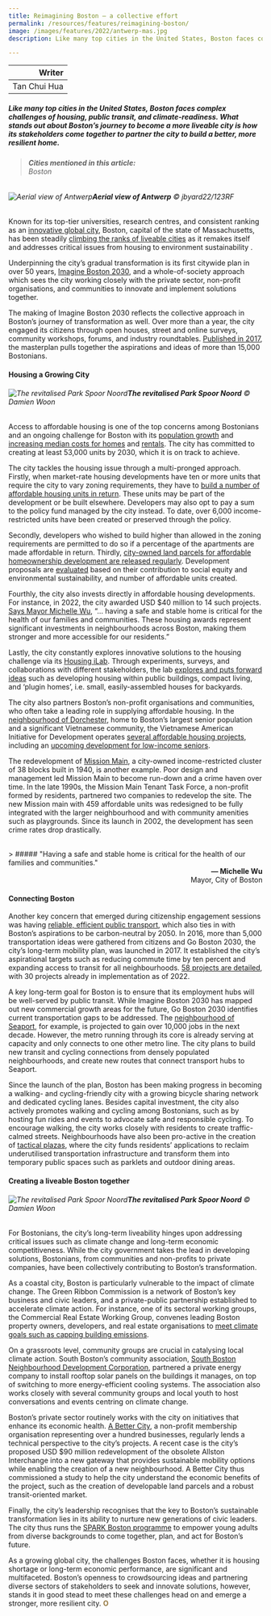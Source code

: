 ```yaml
---
title: Reimagining Boston – a collective effort
permalink: /resources/features/reimagining-boston/
image: /images/features/2022/antwerp-mas.jpg
description: Like many top cities in the United States, Boston faces complex challenges of housing, public transit, and climate-readiness. What stands out about Boston’s journey to become a more liveable city is how its stakeholders come together to partner the city to build a better, more resilient home. 

---
```


| Writer | 
| ---: |
| Tan Chui Hua |

##### Like many top cities in the United States, Boston faces complex challenges of housing, public transit, and climate-readiness. What stands out about Boston’s journey to become a more liveable city is how its stakeholders come together to partner the city to build a better, more resilient home. 

> ###### **Cities mentioned in this article:** <br> Boston

###### ![Aerial view of Antwerp](/images/features/2022/antwerp-scheldt.jpg/)**Aerial view of Antwerp** © jbyard22/123RF

Known for its top-tier universities, research centres, and consistent ranking as an [innovative global city](https://www.weforum.org/agenda/2022/02/innovative-global-cities-talent-property/), Boston, capital of the state of Massachusetts, has been steadily [climbing the ranks of liveable cities](https://bostonagentmagazine.com/2021/06/11/boston-climbs-the-economists-most-livable-city-in-the-world-list/) as it remakes itself and addresses critical issues from housing to environment sustainability . 

Underpinning the city’s gradual transformation is its first citywide plan in over 50 years, [Imagine Boston 2030](https://www.boston.gov/civic-engagement/imagine-boston-2030), and a whole-of-society approach which sees the city working closely with the private sector, non-profit organisations, and communities to innovate and implement solutions together.

The making of Imagine Boston 2030 reflects the collective approach in Boston’s journey of transformation as well. Over more than a year, the city engaged its citizens through open houses, street and online surveys, community workshops, forums, and industry roundtables. [Published in 2017](https://www.boston.gov/sites/default/files/embed/file/2018-06/imagine20boston202030_pages2.pdf), the masterplan pulls together the aspirations and ideas of more than 15,000 Bostonians.

#### **Housing a Growing City**

###### ![The revitalised Park Spoor Noord](/images/features/2022/park-spoor-noord.jpg/)**The revitalised Park Spoor Noord** © Damien Woon

Access to affordable housing is one of the top concerns among Bostonians and an ongoing challenge for Boston with its [population growth](https://www.nytimes.com/2021/08/12/us/boston-population-growth.html) and [increasing median costs for homes](https://www.wgbh.org/news/local-news/2022/06/07/housing-is-in-short-supply-heres-why-that-matters) and [rentals](https://www.cnbc.com/2022/11/10/boston-beats-san-francisco-as-2nd-most-expensive-city-for-renters.html). The city has committed to creating at least 53,000 units by 2030, which it is on track to achieve. 

The city tackles the housing issue through a multi-pronged approach. Firstly, when market-rate housing developments have ten or more units that require the city to vary zoning requirements, they have to [build a number of affordable housing units in return](https://www.boston.gov/news/progress-toward-reforming-inclusionary-development-policy-and-commercial-linkage-program#:~:text=The%20policy%20requires%20that%20market,the%20Mayor's%20Office%20of%20Housing). These units may be part of the development or be built elsewhere. Developers may also opt to pay a sum to the policy fund managed by the city instead. To date, over 6,000 income-restricted units have been created or preserved through the policy.

Secondly, developers who wished to build higher than allowed in the zoning requirements are permitted to do so if a percentage of the apartments are made affordable in return. Thirdly, [city-owned land parcels for affordable homeownership development are released regularly](https://www.bostonhousing.org/en/News/Mayor-Wu-Announces-Historic-Investments-In-Program.aspx). Development proposals are [evaluated](https://www.boston.gov/news/30-million-new-affordable-housing-funding-announced) based on their contribution to social equity and environmental sustainability, and number of affordable units created. 

Fourthly, the city also invests directly in affordable housing developments. For instance, in 2022, the city awarded USD $40 million to 14 such projects. [Says Mayor Michelle Wu](https://massinsider.net/press-releases/33289), “… having a safe and stable home is critical for the health of our families and communities. These housing awards represent significant investments in neighbourhoods across Boston, making them stronger and more accessible for our residents.”

Lastly, the city constantly explores innovative solutions to the housing challenge via its [Housing iLab](https://www.boston.gov/departments/housing/housing-innovation-lab). Through experiments, surveys, and collaborations with different stakeholders, the lab [explores and puts forward ideas](https://www.boston.gov/housing/plugin-house-initiative) such as developing housing within public buildings, compact living, and ‘plugin homes’, i.e. small, easily-assembled houses for backyards.

The city also partners Boston’s non-profit organisations and communities, who often take a leading role in supplying affordable housing. In the [neighbourhood of Dorchester](https://www.cityofboston.gov/images_documents/4-14%20UMASS%20Aging%20Report_tcm3-44127.pdf), home to Boston’s largest senior population and a significant Vietnamese community, the Vietnamese American Initiative for Development operates [several affordable housing projects](https://www.vietaid.org/housing/), including an [upcoming development for low-income seniors](https://www.bostonplans.org/news-calendar/news-updates/2022/01/13/bpda-board-approves-new-affordable-housing-for-sen). 

The redevelopment of [Mission Main](https://bpda.app.box.com/s/7oiow91vt0o53j2ikq1nlp2jt3nal5ye), a city-owned income-restricted cluster of 38 blocks built in 1940, is another example. Poor design and management led Mission Main to become run-down and a crime haven over time. In the late 1990s, the Mission Main Tenant Task Force, a non-profit formed by residents, partnered two companies to redevelop the site. The new Mission main with 459 affordable units was redesigned to be fully integrated with the larger neighbourhood and with community amenities such as playgrounds. Since its launch in 2002, the development has seen crime rates drop drastically.

<br>
> ##### "Having a safe and stable home is critical for the health of our families and communities."

<div align="right"><b>— Michelle Wu</b> <br>Mayor, City of Boston</div>

#### **Connecting Boston**

Another key concern that emerged during citizenship engagement sessions was having [reliable, efficient public transport](https://www.boston.gov/sites/default/files/embed/file/2018-06/imagine20boston202030_pages2.pdf), which also ties in with Boston’s aspirations to be carbon-neutral by 2050. In 2016, more than 5,000 transportation ideas were gathered from citizens and Go Boston 2030, the city’s long-term mobility plan, was launched in 2017. It established the city’s aspirational targets such as reducing commute time by ten percent and expanding access to transit for all neighbourhoods. [58 projects are detailed](https://www.boston.gov/departments/transportation/go-boston-2030#our-projects), with 30 projects already in implementation as of 2022. 

A key long-term goal for Boston is to ensure that its employment hubs will be well-served by public transit. While Imagine Boston 2030 has mapped out new commercial growth areas for the future, Go Boston 2030 identifies current transportation gaps to be addressed. The [neighbourhood of Seaport](https://www.boston.gov/sites/default/files/file/document_files/2019/06/go_boston_2030_-_full_report.pdf), for example, is projected to gain over 10,000 jobs in the next decade. However, the metro running through its core is already serving at capacity and only connects to one other metro line. The city plans to build new transit and cycling connections from densely populated neighbourhoods, and create new routes that connect transport hubs to Seaport. 

Since the launch of the plan, Boston has been making progress in becoming a walking- and cycling-friendly city with a growing bicycle sharing network and dedicated cycling lanes. Besides capital investment, the city also actively promotes walking and cycling among Bostonians, such as by hosting fun rides and events to advocate safe and responsible cycling. To encourage walking, the city works closely with residents to create traffic-calmed streets. Neighbourhoods have also been pro-active in the creation of [tactical plazas](https://www.boston.gov/sites/default/files/file/document_files/2018/08/fina_tactical_public_realm-8.18-no-wrap_1.pdf), where the city funds residents’ applications to reclaim underutilised transportation infrastructure and transform them into temporary public spaces such as parklets and outdoor dining areas.

#### **Creating a liveable Boston together**

###### ![The revitalised Park Spoor Noord](/images/features/2022/park-spoor-noord.jpg/)**The revitalised Park Spoor Noord** © Damien Woon

For Bostonians, the city’s long-term liveability hinges upon addressing critical issues such as climate change and long-term economic competitiveness. While the city government takes the lead in developing solutions, Bostonians, from communities and non-profits to private companies, have been collectively contributing to Boston’s transformation. 

As a coastal city, Boston is particularly vulnerable to the impact of climate change. The Green Ribbon Commission is a network of Boston’s key business and civic leaders, and a private-public partnership established to accelerate climate action. For instance, one of its sectoral working groups, the Commercial Real Estate Working Group, convenes leading Boston property owners, developers, and real estate organisations to [meet climate goals such as capping building emissions](https://greenribboncommission.org/working-group/commercial-real-estate/). 

On a grassroots level, community groups are crucial in catalysing local climate action. South Boston’s community association, [South Boston Neighbourhood Development Corporation](https://www.sbndc.org/climate-action), partnered a private energy company to install rooftop solar panels on the buildings it manages, on top of switching to more energy-efficient cooling systems. The association also works closely with several community groups and local youth to host conversations and events centring on climate change.

Boston’s private sector routinely works with the city on initiatives that enhance its economic health. [A Better City](https://www.abettercity.org/assets/images/Allston%20Economic%20Impact%20Report.pdf), a non-profit membership organisation representing over a hundred businesses, regularly lends a technical perspective to the city’s projects. A recent case is the city’s proposed USD $90 million redevelopment of the obsolete Allston Interchange into a new gateway that provides sustainable mobility options while enabling the creation of a new neighbourhood. A Better City thus commissioned a study to help the city understand the economic benefits of the project, such as the creation of developable land parcels and a robust transit-oriented market. 

Finally, the city’s leadership recognises that the key to Boston’s sustainable transformation lies in its ability to nurture new generations of civic leaders. The city thus runs the [SPARK Boston programme](https://www.boston.gov/departments/neighborhood-services/spark-boston-council) to empower young adults from diverse backgrounds to come together, plan, and act for Boston’s future. 

As a growing global city, the challenges Boston faces, whether it is housing shortage or long-term economic performance, are significant and multifaceted. Boston’s openness to crowdsourcing ideas and partnering diverse sectors of stakeholders to seek and innovate solutions, however, stands it in good stead to meet these challenges head on and emerge a stronger, more resilient city. <b><font color="#967942">O</font></b>
